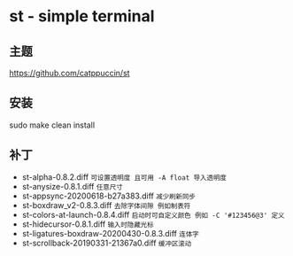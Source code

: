 # st - simple terminal

## 主题

https://github.com/catppuccin/st

## 安装

sudo make clean install

## 补丁

- st-alpha-0.8.2.diff `可设置透明度 且可用 -A float 导入透明度`
- st-anysize-0.8.1.diff `任意尺寸`
- st-appsync-20200618-b27a383.diff `减少刷新同步`
- st-boxdraw_v2-0.8.3.diff `去除字体间隙 例如制表符`
- st-colors-at-launch-0.8.4.diff `启动时可自定义颜色 例如 -C '#123456@3' 定义`
- st-hidecursor-0.8.1.diff `输入时隐藏光标`
- st-ligatures-boxdraw-20200430-0.8.3.diff `连体字`
- st-scrollback-20190331-21367a0.diff `缓冲区滚动`
